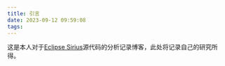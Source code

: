 ```yaml
---
title: 引言
date: 2023-09-12 09:59:08
tags:
---
```


这是本人对于[Eclipse Sirius](https://eclipse.dev/sirius/doc/)源代码的分析记录博客，此处将记录自己的研究所得。